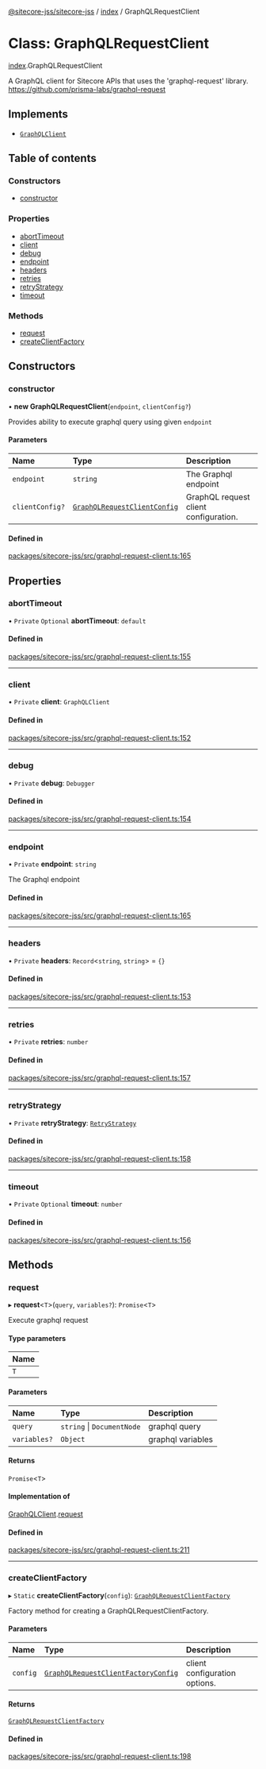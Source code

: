 [@sitecore-jss/sitecore-jss](../README.md) / [index](../modules/index.md) / GraphQLRequestClient

# Class: GraphQLRequestClient

[index](../modules/index.md).GraphQLRequestClient

A GraphQL client for Sitecore APIs that uses the 'graphql-request' library.
https://github.com/prisma-labs/graphql-request

## Implements

- [`GraphQLClient`](../interfaces/index.GraphQLClient.md)

## Table of contents

### Constructors

- [constructor](index.GraphQLRequestClient.md#constructor)

### Properties

- [abortTimeout](index.GraphQLRequestClient.md#aborttimeout)
- [client](index.GraphQLRequestClient.md#client)
- [debug](index.GraphQLRequestClient.md#debug)
- [endpoint](index.GraphQLRequestClient.md#endpoint)
- [headers](index.GraphQLRequestClient.md#headers)
- [retries](index.GraphQLRequestClient.md#retries)
- [retryStrategy](index.GraphQLRequestClient.md#retrystrategy)
- [timeout](index.GraphQLRequestClient.md#timeout)

### Methods

- [request](index.GraphQLRequestClient.md#request)
- [createClientFactory](index.GraphQLRequestClient.md#createclientfactory)

## Constructors

### constructor

• **new GraphQLRequestClient**(`endpoint`, `clientConfig?`)

Provides ability to execute graphql query using given `endpoint`

#### Parameters

| Name | Type | Description |
| :------ | :------ | :------ |
| `endpoint` | `string` | The Graphql endpoint |
| `clientConfig?` | [`GraphQLRequestClientConfig`](../modules/index.md#graphqlrequestclientconfig) | GraphQL request client configuration. |

#### Defined in

[packages/sitecore-jss/src/graphql-request-client.ts:165](https://github.com/Sitecore/jss/blob/eb833ef44/packages/sitecore-jss/src/graphql-request-client.ts#L165)

## Properties

### abortTimeout

• `Private` `Optional` **abortTimeout**: `default`

#### Defined in

[packages/sitecore-jss/src/graphql-request-client.ts:155](https://github.com/Sitecore/jss/blob/eb833ef44/packages/sitecore-jss/src/graphql-request-client.ts#L155)

___

### client

• `Private` **client**: `GraphQLClient`

#### Defined in

[packages/sitecore-jss/src/graphql-request-client.ts:152](https://github.com/Sitecore/jss/blob/eb833ef44/packages/sitecore-jss/src/graphql-request-client.ts#L152)

___

### debug

• `Private` **debug**: `Debugger`

#### Defined in

[packages/sitecore-jss/src/graphql-request-client.ts:154](https://github.com/Sitecore/jss/blob/eb833ef44/packages/sitecore-jss/src/graphql-request-client.ts#L154)

___

### endpoint

• `Private` **endpoint**: `string`

The Graphql endpoint

#### Defined in

[packages/sitecore-jss/src/graphql-request-client.ts:165](https://github.com/Sitecore/jss/blob/eb833ef44/packages/sitecore-jss/src/graphql-request-client.ts#L165)

___

### headers

• `Private` **headers**: `Record`\<`string`, `string`\> = `{}`

#### Defined in

[packages/sitecore-jss/src/graphql-request-client.ts:153](https://github.com/Sitecore/jss/blob/eb833ef44/packages/sitecore-jss/src/graphql-request-client.ts#L153)

___

### retries

• `Private` **retries**: `number`

#### Defined in

[packages/sitecore-jss/src/graphql-request-client.ts:157](https://github.com/Sitecore/jss/blob/eb833ef44/packages/sitecore-jss/src/graphql-request-client.ts#L157)

___

### retryStrategy

• `Private` **retryStrategy**: [`RetryStrategy`](../interfaces/index.RetryStrategy.md)

#### Defined in

[packages/sitecore-jss/src/graphql-request-client.ts:158](https://github.com/Sitecore/jss/blob/eb833ef44/packages/sitecore-jss/src/graphql-request-client.ts#L158)

___

### timeout

• `Private` `Optional` **timeout**: `number`

#### Defined in

[packages/sitecore-jss/src/graphql-request-client.ts:156](https://github.com/Sitecore/jss/blob/eb833ef44/packages/sitecore-jss/src/graphql-request-client.ts#L156)

## Methods

### request

▸ **request**\<`T`\>(`query`, `variables?`): `Promise`\<`T`\>

Execute graphql request

#### Type parameters

| Name |
| :------ |
| `T` |

#### Parameters

| Name | Type | Description |
| :------ | :------ | :------ |
| `query` | `string` \| `DocumentNode` | graphql query |
| `variables?` | `Object` | graphql variables |

#### Returns

`Promise`\<`T`\>

#### Implementation of

[GraphQLClient](../interfaces/index.GraphQLClient.md).[request](../interfaces/index.GraphQLClient.md#request)

#### Defined in

[packages/sitecore-jss/src/graphql-request-client.ts:211](https://github.com/Sitecore/jss/blob/eb833ef44/packages/sitecore-jss/src/graphql-request-client.ts#L211)

___

### createClientFactory

▸ `Static` **createClientFactory**(`config`): [`GraphQLRequestClientFactory`](../modules/index.md#graphqlrequestclientfactory)

Factory method for creating a GraphQLRequestClientFactory.

#### Parameters

| Name | Type | Description |
| :------ | :------ | :------ |
| `config` | [`GraphQLRequestClientFactoryConfig`](../modules/index.md#graphqlrequestclientfactoryconfig) | client configuration options. |

#### Returns

[`GraphQLRequestClientFactory`](../modules/index.md#graphqlrequestclientfactory)

#### Defined in

[packages/sitecore-jss/src/graphql-request-client.ts:198](https://github.com/Sitecore/jss/blob/eb833ef44/packages/sitecore-jss/src/graphql-request-client.ts#L198)
